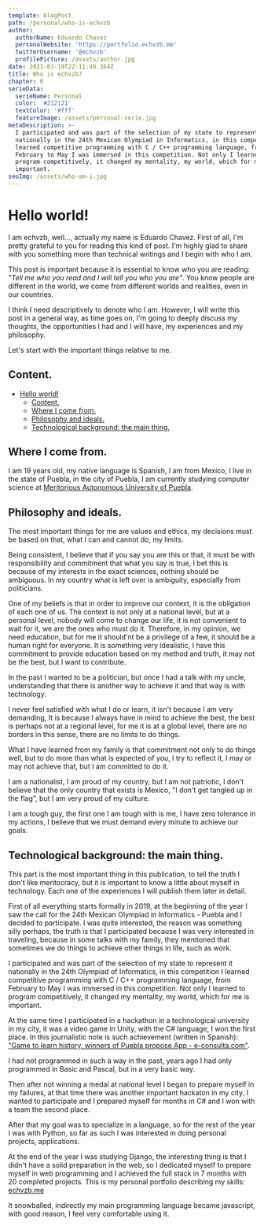 ```yaml
---
template: blogPost
path: /personal/who-is-echvzb
author:
  authorName: Eduardo Chavez
  personalWebsite: 'https://portfolio.echvzb.me'
  twitterUsername: '@echvzb'
  profilePicture: /assets/author.jpg
date: 2021-01-19T22:11:49.364Z
title: Who is echvzb?
chapter: 0
serieData:
  serieName: Personal
  color: '#212121'
  textColor: '#fff'
  featureImage: /assets/personal-serie.jpg
metaDescription: >-
  I participated and was part of the selection of my state to represent it
  nationally in the 24th Mexican Olympiad in Informatics, in this competition I
  learned competitive programming with C / C++ programming language, from
  February to May I was immersed in this competition. Not only I learned to
  program competitively, it changed my mentality, my world, which for me is
  important.
seoImg: /assets/who-am-i.jpg
---
```

# Hello world!

I am echvzb, well..., actually my name is Eduardo Chavez. First of all, I'm pretty grateful to you for reading this kind of post. I'm highly glad to share with you something more than technical writings and I begin with who I am.

This post is important because it is essential to know who you are reading: _"Tell me who you read and I will tell you who you are"_. You know people are different in the world, we come from different worlds and realities, even in our countries.

I think I need descriptively to denote who I am. However, I will write this post in a general way, as time goes on, I'm going to deeply discuss my thoughts, the opportunities I had and I will have, my experiences and my philosophy.

Let's start with the important things relative to me.

## Content.

- [Hello world!](#hello-world)
  - [Content.](#content)
  - [Where I come from.](#where-i-come-from)
  - [Philosophy and ideals.](#philosophy-and-ideals)
  - [Technological background: the main thing.](#technological-background-the-main-thing)

<div id='where-i-come'></div>

## Where I come from.

I am 19 years old, my native language is Spanish, I am from Mexico, I live in the state of Puebla, in the city of Puebla, I am currently studying computer science at [Meritorious Autonomous University of Puebla](https://www.buap.mx/).

<div id='ideals'></div>

## Philosophy and ideals.
The most important things for me are values and ethics, my decisions must be based on that, what I can and cannot do, my limits.

Being consistent, I believe that if you say you are this or that, it must be with responsibility and commitment that what you say is true, I bet this is because of my interests in the exact sciences, nothing should be ambiguous. In my country what is left over is ambiguity, especially from politicians.

One of my beliefs is that in order to improve our context, it is the obligation of each one of us. The context is not only at a national level, but at a personal level, nobody will come to change our life, it is not convenient to wait for it, we are the ones who must do it. Therefore, in my opinion, we need education, but for me it should'nt be a privilege of a few, it should be a human right for everyone. It is something very idealistic, I have this commitment to provide education based on my method and truth, it may not be the best, but I want to contribute.

In the past I wanted to be a politician, but once I had a talk with my uncle, understanding that there is another way to achieve it and that way is with technology.

I never feel satisfied with what I do or learn, it isn't because I am very demanding, It is because I always have in mind to achieve the best, the best is perhaps not at a regional level, for me it is at a global level, there are no borders in this sense, there are no limits to do things.

What I have learned from my family is that commitment not only to do things well, but to do more than what is expected of you, I try to reflect it, I may or may not achieve that, but I am committed to do it.

I am a nationalist, I am proud of my country, but I am not patriotic, I don't believe that the only country that exists is Mexico, "I don't get tangled up in the flag", but I am very proud of my culture.

I am a tough guy, the first one I am tough with is me, I have zero tolerance in my actions, I believe that we must demand every minute to achieve our goals.

<div id='tech-bg'></div>

## Technological background: the main thing.

This part is the most important thing in this publication, to tell the truth I don't like meritocracy, but it is important to know a little about myself in technology. Each one of the experiences I will publish them later in detail.

First of all everything starts formally in 2019, at the beginning of the year I saw the call for the 24th Mexican Olympiad in Informatics - Puebla and I decided to participate.
I was quite interested, the reason was something silly perhaps, the truth is that I participated because I was very interested in traveling, because in some talks with my family, they mentioned that sometimes we do things to achieve other things in life, such as work. 

I participated and was part of the selection of my state to represent it nationally in the 24th Olympiad of Informatics, in this competition I learned competitive programming with C / C++ programming language, from February to May I was immersed in this competition. Not only I learned to program competitively, it changed my mentality, my world, which for me is important.

At the same time I participated in a hackathon in a technological university in my city, it was a video game in Unity, with the C# language, I won the first place. In this journalistic note is such achievement (written in Spanish): ["Game to learn history, winners of Puebla propose App - e-consulta.com"](http://geeks.e-consulta.com/apps/video-juego-para-aprender-historia-proponen-ganadores-de-puebla-app/).

I had not programmed in such a way in the past, years ago I had only programmed in Basic and Pascal, but in a very basic way.

Then after not winning a medal at national level I began to prepare myself in my failures, at that time there was another important hackaton in my city, I wanted to participate and I prepared myself for months in C# and I won with a team the second place.

After that my goal was to specialize in a language, so for the rest of the year I was with Python, so far as such I was interested in doing personal projects, applications.

At the end of the year I was studying Django, the interesting thing is that I didn't have a solid preparation in the web, so I dedicated myself to prepare myself in web programming and I achieved the full stack in 7 months with 20 completed projects. This is my personal portfolio describing my skills: [echvzb.me](https://echvzb.me)

It snowballed, indirectly my main programming language became javascript, with good reason, I feel very comfortable using it.

<div id='whats-next'></div>
